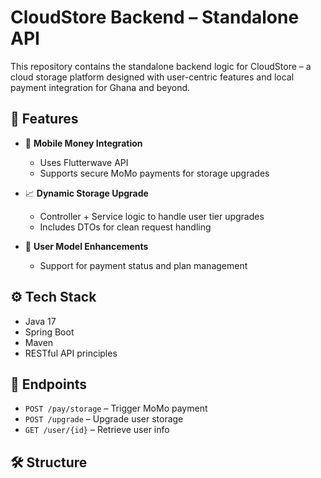 # CloudStore Backend – Standalone API

This repository contains the standalone backend logic for CloudStore – a cloud storage platform designed with user-centric features and local payment integration for Ghana and beyond.

## 🔧 Features
- 💸 **Mobile Money Integration**
  - Uses Flutterwave API
  - Supports secure MoMo payments for storage upgrades

- 📈 **Dynamic Storage Upgrade**
  - Controller + Service logic to handle user tier upgrades
  - Includes DTOs for clean request handling

- 📂 **User Model Enhancements**
  - Support for payment status and plan management

## ⚙️ Tech Stack
- Java 17
- Spring Boot
- Maven
- RESTful API principles

## 🧪 Endpoints
- `POST /pay/storage` – Trigger MoMo payment
- `POST /upgrade` – Upgrade user storage
- `GET /user/{id}` – Retrieve user info

## 🛠 Structure
